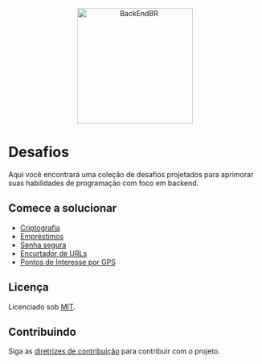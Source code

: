 <!--suppress HtmlDeprecatedAttribute -->

<p align="center">
  <img src="https://avatars3.githubusercontent.com/u/30732658?v=4&s=200.jpg" alt="BackEndBR" width="230" />
</p>

# Desafios

Aqui você encontrará uma coleção de desafios projetados para aprimorar suas habilidades de programação com foco em
backend.

## Comece a solucionar

- [Criptografia](cryptography/PROBLEM.md)
- [Empréstimos](loans/PROBLEM.md)
- [Senha segura](secure-password/PROBLEM.md)
- [Encurtador de URLs](url-shortener/PROBLEM.md)
- [Pontos de Interesse por GPS](points-of-interest/PROBLEM.md)

## Licença

Licenciado sob [MIT](LICENSE).

## Contribuindo

Siga as [diretrizes de contribuição](CONTRIBUTING.md) para contribuir com o projeto.
